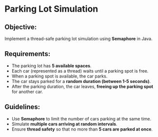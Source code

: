 # Parking Lot Simulation

## Objective:
Implement a thread-safe parking lot simulation using **Semaphore** in Java.

## Requirements:
- The parking lot has **5 available spaces**.
- Each car (represented as a thread) waits until a parking spot is free.
- When a parking spot is available, the car parks.
- The car stays parked for a **random duration (between 1-5 seconds)**.
- After the parking duration, the car leaves, **freeing up the parking spot** for another car.

## Guidelines:
- Use **Semaphore** to limit the number of cars parking at the same time.
- Simulate **multiple cars arriving at random intervals**.
- Ensure **thread safety** so that no more than **5 cars are parked at once**.
